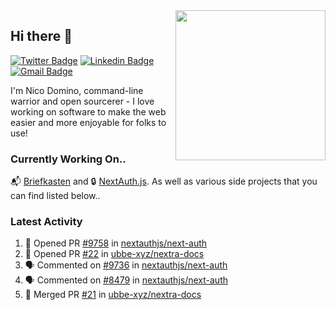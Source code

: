 <img align="right" src="https://user-images.githubusercontent.com/7415984/172472491-91b16eac-fa22-4ecf-92df-d687139fd1f9.gif" width="240" />

## Hi there 👋

[![Twitter Badge](https://img.shields.io/badge/-@ndom91-1ca0f1?style=flat-square&labelColor=1ca0f1&logo=twitter&logoColor=white&link=https://twitter.com/ndom91)](https://twitter.com/ndom91) [![Linkedin Badge](https://img.shields.io/badge/-ndom91-blue?style=flat-square&logo=Linkedin&logoColor=white&link=https://www.linkedin.com/in/ndom91/)](https://www.linkedin.com/in/ndom91/) [![Gmail Badge](https://img.shields.io/badge/-yo@ndo.dev-c14438?style=flat-square&logo=mail.ru&logoColor=white&link=mailto:yo@ndo.dev)](mailto:yo@ndo.dev)

I'm Nico Domino, command-line warrior and open sourcerer - I love working on software to make the web easier and more enjoyable for folks to use! 

### Currently Working On..

📬 [Briefkasten](https://briefkastenhq.com) and 🔒 [NextAuth.js](https://github.com/nextauthjs/next-auth). As well as various side projects that you can find listed below..

<!--START_SECTION_PROFILE_VIEWS:readme-info-->
<!--END_SECTION_PROFILE_VIEWS:readme-info-->

<!--START_SECTION_DAILY_COMMIT:readme-info-->
<!--END_SECTION_DAILY_COMMIT:readme-info-->

<!--START_SECTION_WEEKLY_COMMIT:readme-info-->
<!--END_SECTION_WEEKLY_COMMIT:readme-info-->

### Latest Activity

<!--START_SECTION:activity-->
1. 💪 Opened PR [#9758](https://github.com/nextauthjs/next-auth/pull/9758) in [nextauthjs/next-auth](https://github.com/nextauthjs/next-auth)
2. 💪 Opened PR [#22](https://github.com/ubbe-xyz/nextra-docs/pull/22) in [ubbe-xyz/nextra-docs](https://github.com/ubbe-xyz/nextra-docs)
3. 🗣 Commented on [#9736](https://github.com/nextauthjs/next-auth/pull/9736#issuecomment-1906663269) in [nextauthjs/next-auth](https://github.com/nextauthjs/next-auth)
4. 🗣 Commented on [#8479](https://github.com/nextauthjs/next-auth/issues/8479#issuecomment-1906659603) in [nextauthjs/next-auth](https://github.com/nextauthjs/next-auth)
5. 🎉 Merged PR [#21](https://github.com/ubbe-xyz/nextra-docs/pull/21) in [ubbe-xyz/nextra-docs](https://github.com/ubbe-xyz/nextra-docs)
<!--END_SECTION:activity-->
